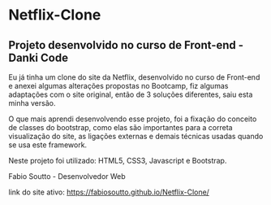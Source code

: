 # Netflix-Clone
## Projeto desenvolvido no curso de Front-end - Danki Code

Eu já tinha um clone do site da Netflix, desenvolvido no curso de Front-end e anexei algumas alterações propostas no Bootcamp, fiz algumas adaptações com o site original, então de 3 soluções diferentes, saiu esta minha versão.

O que mais aprendi desenvolvendo esse projeto, foi a fixação do conceito de classes do bootstrap, como elas são importantes para a correta visualização do site, as ligações externas e demais técnicas usadas quando se usa este framework.

Neste projeto foi utilizado: HTML5, CSS3, Javascript e Bootstrap. 

Fabio Soutto - Desenvolvedor Web

link do site ativo: https://fabiosoutto.github.io/Netflix-Clone/
